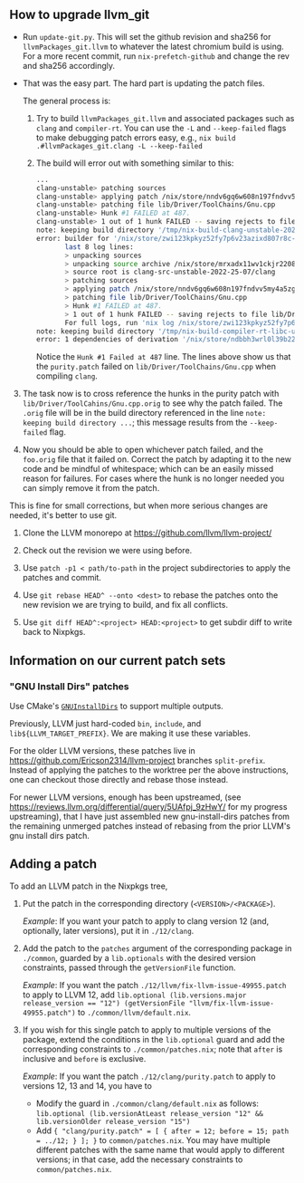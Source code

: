 ## How to upgrade llvm_git

- Run `update-git.py`.
  This will set the github revision and sha256 for `llvmPackages_git.llvm` to whatever the latest chromium build is using.
  For a more recent commit, run `nix-prefetch-github` and change the rev and sha256 accordingly.

- That was the easy part.
  The hard part is updating the patch files.

  The general process is:

  1. Try to build `llvmPackages_git.llvm` and associated packages such as
     `clang` and `compiler-rt`. You can use the `-L` and `--keep-failed` flags to make
     debugging patch errors easy, e.g., `nix build .#llvmPackages_git.clang -L --keep-failed`

  2. The build will error out with something similar to this:
     ```sh
     ...
     clang-unstable> patching sources
     clang-unstable> applying patch /nix/store/nndv6gq6w608n197fndvv5my4a5zg2qi-purity.patch
     clang-unstable> patching file lib/Driver/ToolChains/Gnu.cpp
     clang-unstable> Hunk #1 FAILED at 487.
     clang-unstable> 1 out of 1 hunk FAILED -- saving rejects to file lib/Driver/ToolChains/Gnu.cpp.rej
     note: keeping build directory '/tmp/nix-build-clang-unstable-2022-25-07.drv-17'
     error: builder for '/nix/store/zwi123kpkyz52fy7p6v23azixd807r8c-clang-unstable-2022-25-07.drv' failed with exit code 1;
            last 8 log lines:
            > unpacking sources
            > unpacking source archive /nix/store/mrxadx11wv1ckjr2208qgxp472pmmg6g-clang-src-unstable-2022-25-07
            > source root is clang-src-unstable-2022-25-07/clang
            > patching sources
            > applying patch /nix/store/nndv6gq6w608n197fndvv5my4a5zg2qi-purity.patch
            > patching file lib/Driver/ToolChains/Gnu.cpp
            > Hunk #1 FAILED at 487.
            > 1 out of 1 hunk FAILED -- saving rejects to file lib/Driver/ToolChains/Gnu.cpp.rej
            For full logs, run 'nix log /nix/store/zwi123kpkyz52fy7p6v23azixd807r8c-clang-unstable-2022-25-07.drv'.
     note: keeping build directory '/tmp/nix-build-compiler-rt-libc-unstable-2022-25-07.drv-20'
     error: 1 dependencies of derivation '/nix/store/ndbbh3wrl0l39b22azf46f1n7zlqwmag-clang-wrapper-unstable-2022-25-07.drv' failed to build
     ```

     Notice the `Hunk #1 Failed at 487` line.
     The lines above show us that the `purity.patch` failed on `lib/Driver/ToolChains/Gnu.cpp` when compiling `clang`.

 3. The task now is to cross reference the hunks in the purity patch with
    `lib/Driver/ToolCahins/Gnu.cpp.orig` to see why the patch failed.
    The `.orig` file will be in the build directory referenced in the line `note: keeping build directory ...`;
    this message results from the `--keep-failed` flag.

 4. Now you should be able to open whichever patch failed, and the `foo.orig` file that it failed on.
    Correct the patch by adapting it to the new code and be mindful of whitespace;
    which can be an easily missed reason for failures.
    For cases where the hunk is no longer needed you can simply remove it from the patch.

 This is fine for small corrections, but when more serious changes are needed, it's better to use git.

 1. Clone the LLVM monorepo at https://github.com/llvm/llvm-project/

 2. Check out the revision we were using before.

 3. Use `patch -p1 < path/to-path` in the project subdirectories to apply the patches and commit.

 4. Use `git rebase HEAD^ --onto <dest>` to rebase the patches onto the new revision we are trying to build, and fix all conflicts.

 5. Use `git diff HEAD^:<project> HEAD:<project>` to get subdir diff to write back to Nixpkgs.

## Information on our current patch sets

### "GNU Install Dirs" patches

Use CMake's [`GNUInstallDirs`](https://cmake.org/cmake/help/latest/module/GNUInstallDirs.html) to support multiple outputs.

Previously, LLVM just hard-coded `bin`, `include`, and `lib${LLVM_TARGET_PREFIX}`.
We are making it use these variables.

For the older LLVM versions, these patches live in https://github.com/Ericson2314/llvm-project branches `split-prefix`.
Instead of applying the patches to the worktree per the above instructions, one can checkout those directly and rebase those instead.

For newer LLVM versions, enough has been upstreamed,
(see https://reviews.llvm.org/differential/query/5UAfpj_9zHwY/ for my progress upstreaming),
that I have just assembled new gnu-install-dirs patches from the remaining unmerged patches instead of rebasing from the prior LLVM's gnu install dirs patch.

## Adding a patch

To add an LLVM patch in the Nixpkgs tree,

1. Put the patch in the corresponding directory (`<VERSION>/<PACKAGE>`).

   _Example_: If you want your patch to apply to clang version 12 (and, optionally, later versions), put it in `./12/clang`.
2. Add the patch to the `patches` argument of the corresponding package in `./common`, guarded by a `lib.optionals` with the desired version constraints, passed through the `getVersionFile` function.

   _Example_: If you want the patch `./12/llvm/fix-llvm-issue-49955.patch` to apply to LLVM 12, add `lib.optional (lib.versions.major release_version == "12") (getVersionFile "llvm/fix-llvm-issue-49955.patch")` to `./common/llvm/default.nix`.
3. If you wish for this single patch to apply to multiple versions of the package, extend the conditions in the `lib.optional` guard and add the corresponding constraints to `./common/patches.nix`; note that `after` is inclusive and `before` is exclusive.

   _Example_:
   If you want the patch `./12/clang/purity.patch` to apply to versions 12, 13 and 14, you have to
   - Modify the guard in `./common/clang/default.nix` as follows: `lib.optional (lib.versionAtLeast release_version "12" && lib.versionOlder release_version "15")`
   - Add `{ "clang/purity.patch" = [ { after = 12; before = 15; path = ../12; } ]; }` to `common/patches.nix`.
   You may have multiple different patches with the same name that would apply to different versions; in that case, add the necessary constraints to `common/patches.nix`.

